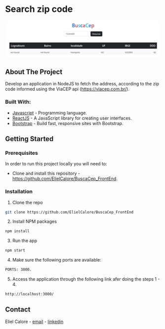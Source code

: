 # Search zip code

![Search zip code](/src/assets/images/home.jpg)

## About The Project

Develop an application in NodeJS to fetch the address, according to the zip code
informed using the ViaCEP api (https://viacep.com.br/).

### Built With:

- [Javascript](https://nodejs.org/en/) - Programming language.
- [ReactJS](https://pt-br.reactjs.org/) - A JavaScript library for creating user interfaces.
- [Bootstrap](https://nodejs.org/en/) - Build fast, responsive sites with Bootstrap.



<!-- GETTING STARTED -->

## Getting Started

<!-- PLACEHOLDER FOR PROJECT OVERVIEW -->

### Prerequisites

In order to run this project locally you will need to:

- Clone and install this repository - https://github.com/ElielCalore/BuscaCep_FrontEnd.

### Installation

1. Clone the repo

```sh
git clone https://github.com/ElielCalore/BuscaCep_FrontEnd
```

2. Install NPM packages

```sh
npm install
```

3. Run the app

```sh
npm start
```

4. Make sure the following ports are available:

```sh
PORTS: 3000.
```

5. Access the application through the following link afer doing the steps 1 - 4.

```sh
http://localhost:3000/
```

<!-- CONTACT -->

## Contact

Eliel Calore - [email](mailto:elieldscalore@gmail.com) - [linkedin](https://www.linkedin.com/in/elielcalore/) 
